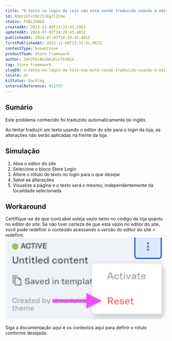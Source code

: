 ```yaml
---
title: "O texto no login da loja não está sendo traduzido usando o editor do site"
id: 6DptiKTxtOcYIJEgJlZCmo
status: PUBLISHED
createdAt: 2023-11-08T13:33:41.296Z
updatedAt: 2024-07-03T18:29:45.491Z
publishedAt: 2024-07-03T18:29:45.491Z
firstPublishedAt: 2023-11-08T13:33:41.967Z
contentType: knownIssue
productTeam: Store Framework
author: 2mXZkbi0oi061KicTExNjo
tag: Store Framework
slugEN: o-texto-no-login-da-loja-nao-esta-sendo-traduzido-usando-o-editor-do-site
locale: pt
kiStatus: Backlog
internalReference: 911757
---
```


## Sumário

<div class="alert alert-info">
  <p>Este problema conhecido foi traduzido automaticamente do inglês.</p>
</div>


Ao tentar traduzir um texto usando o editor do site para o login da loja, as alterações não serão aplicadas na frente da loja.

## Simulação



1. Abra o editor do site
2. Selecione o bloco Store Login
3. Altere o rótulo de texto no login para o que desejar
4. Salve as alterações
5. Visualize a página e o texto será o mesmo, independentemente da localidade selecionada




## Workaround


Certifique-se de que iconLabel esteja vazio tanto no código da loja quanto no editor do site.
Se não tiver certeza de que está vazio no editor do site, você pode redefinir o conteúdo acessando a versão do editor do site > redefinir.
 ![](https://raw.githubusercontent.com/vtexdocs/help-center-content/refs/heads/main/docs/pt/known-issues/Store%20Framework/o-texto-no-login-da-loja-nao-esta-sendo-traduzido-usando-o-editor-do-site_1.png)

Siga a documentação aqui e os contextos aqui para definir o rótulo conforme desejado.





